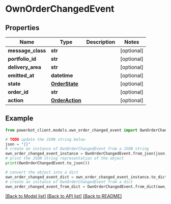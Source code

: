 # OwnOrderChangedEvent


## Properties

Name | Type | Description | Notes
------------ | ------------- | ------------- | -------------
**message_class** | **str** |  | [optional] 
**portfolio_id** | **str** |  | [optional] 
**delivery_area** | **str** |  | [optional] 
**emitted_at** | **datetime** |  | [optional] 
**state** | [**OrderState**](OrderState.md) |  | [optional] 
**order_id** | **str** |  | [optional] 
**action** | [**OrderAction**](OrderAction.md) |  | [optional] 

## Example

```python
from powerbot_client.models.own_order_changed_event import OwnOrderChangedEvent

# TODO update the JSON string below
json = "{}"
# create an instance of OwnOrderChangedEvent from a JSON string
own_order_changed_event_instance = OwnOrderChangedEvent.from_json(json)
# print the JSON string representation of the object
print(OwnOrderChangedEvent.to_json())

# convert the object into a dict
own_order_changed_event_dict = own_order_changed_event_instance.to_dict()
# create an instance of OwnOrderChangedEvent from a dict
own_order_changed_event_from_dict = OwnOrderChangedEvent.from_dict(own_order_changed_event_dict)
```
[[Back to Model list]](../README.md#documentation-for-models) [[Back to API list]](../README.md#documentation-for-api-endpoints) [[Back to README]](../README.md)


